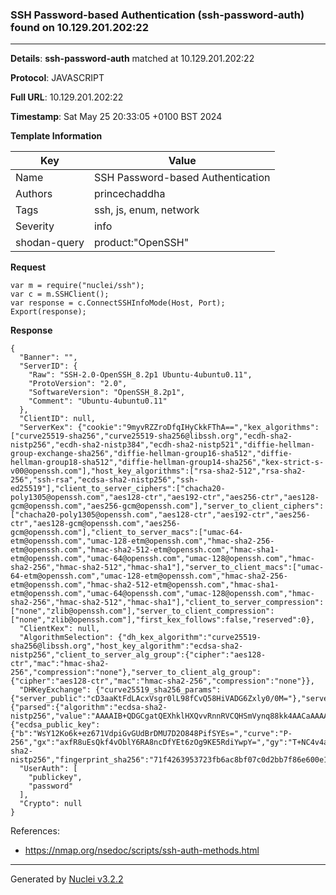 ### SSH Password-based Authentication (ssh-password-auth) found on 10.129.201.202:22

----
**Details**: **ssh-password-auth** matched at 10.129.201.202:22

**Protocol**: JAVASCRIPT

**Full URL**: 10.129.201.202:22

**Timestamp**: Sat May 25 20:33:05 +0100 BST 2024

**Template Information**

| Key | Value |
| --- | --- |
| Name | SSH Password-based Authentication |
| Authors | princechaddha |
| Tags | ssh, js, enum, network |
| Severity | info |
| shodan-query | product:"OpenSSH" |

**Request**
```http
var m = require("nuclei/ssh");
var c = m.SSHClient();
var response = c.ConnectSSHInfoMode(Host, Port);
Export(response);
```

**Response**
```http
{
  "Banner": "",
  "ServerID": {
    "Raw": "SSH-2.0-OpenSSH_8.2p1 Ubuntu-4ubuntu0.11",
    "ProtoVersion": "2.0",
    "SoftwareVersion": "OpenSSH_8.2p1",
    "Comment": "Ubuntu-4ubuntu0.11"
  },
  "ClientID": null,
  "ServerKex": {"cookie":"9myvRZZroDfqIHyCkkFThA==","kex_algorithms":["curve25519-sha256","curve25519-sha256@libssh.org","ecdh-sha2-nistp256","ecdh-sha2-nistp384","ecdh-sha2-nistp521","diffie-hellman-group-exchange-sha256","diffie-hellman-group16-sha512","diffie-hellman-group18-sha512","diffie-hellman-group14-sha256","kex-strict-s-v00@openssh.com"],"host_key_algorithms":["rsa-sha2-512","rsa-sha2-256","ssh-rsa","ecdsa-sha2-nistp256","ssh-ed25519"],"client_to_server_ciphers":["chacha20-poly1305@openssh.com","aes128-ctr","aes192-ctr","aes256-ctr","aes128-gcm@openssh.com","aes256-gcm@openssh.com"],"server_to_client_ciphers":["chacha20-poly1305@openssh.com","aes128-ctr","aes192-ctr","aes256-ctr","aes128-gcm@openssh.com","aes256-gcm@openssh.com"],"client_to_server_macs":["umac-64-etm@openssh.com","umac-128-etm@openssh.com","hmac-sha2-256-etm@openssh.com","hmac-sha2-512-etm@openssh.com","hmac-sha1-etm@openssh.com","umac-64@openssh.com","umac-128@openssh.com","hmac-sha2-256","hmac-sha2-512","hmac-sha1"],"server_to_client_macs":["umac-64-etm@openssh.com","umac-128-etm@openssh.com","hmac-sha2-256-etm@openssh.com","hmac-sha2-512-etm@openssh.com","hmac-sha1-etm@openssh.com","umac-64@openssh.com","umac-128@openssh.com","hmac-sha2-256","hmac-sha2-512","hmac-sha1"],"client_to_server_compression":["none","zlib@openssh.com"],"server_to_client_compression":["none","zlib@openssh.com"],"first_kex_follows":false,"reserved":0},
  "ClientKex": null,
  "AlgorithmSelection": {"dh_kex_algorithm":"curve25519-sha256@libssh.org","host_key_algorithm":"ecdsa-sha2-nistp256","client_to_server_alg_group":{"cipher":"aes128-ctr","mac":"hmac-sha2-256","compression":"none"},"server_to_client_alg_group":{"cipher":"aes128-ctr","mac":"hmac-sha2-256","compression":"none"}},
  "DHKeyExchange": {"curve25519_sha256_params":{"server_public":"cD3aaKtFdLAcxVsgr0lL98fCvQ58HiVADG6Zxly0/0M="},"server_signature":{"parsed":{"algorithm":"ecdsa-sha2-nistp256","value":"AAAAIB+QDGCgatQEXhklHXQvvRnnRVCQHSmVynq88kk4AACaAAAAIFI9OePHB52We8Rr2ZRS0EQ+J/t19Glo7/dZE/C8lq0S"},"raw":"AAAAE2VjZHNhLXNoYTItbmlzdHAyNTYAAABIAAAAIB+QDGCgatQEXhklHXQvvRnnRVCQHSmVynq88kk4AACaAAAAIFI9OePHB52We8Rr2ZRS0EQ+J/t19Glo7/dZE/C8lq0S","h":"1D3rXnyNoA7ZUsZXVYop3QkBOpkdpH6FJezSH4A8MS8="},"server_host_key":{"ecdsa_public_key":{"b":"WsY12Ko6k+ez671VdpiGvGUdBrDMU7D2O848PifSYEs=","curve":"P-256","gx":"axfR8uEsQkf4vOblY6RA8ncDfYEt6zOg9KE5RdiYwpY=","gy":"T+NC4v4af5uO5+tKfA+eFivOM1drMV7Oy7ZAaDe/UfU=","length":256,"n":"/////wAAAAD//////////7zm+q2nF56E87nKwvxjJVE=","p":"/////wAAAAEAAAAAAAAAAAAAAAD///////////////8=","x":"rsbk+A+RunVrBWozm46kwn/FWs2KubAhPbVswb/6OKE=","y":"UY8rOXxSbidRfC9KgvSDC4flMsPZUrWziSuBDJAra5g="},"raw":"AAAAE2VjZHNhLXNoYTItbmlzdHAyNTYAAAAIbmlzdHAyNTYAAABBBK7G5PgPkbp1awVqM5uOpMJ/xVrNirmwIT21bMG/+jihUY8rOXxSbidRfC9KgvSDC4flMsPZUrWziSuBDJAra5g=","algorithm":"ecdsa-sha2-nistp256","fingerprint_sha256":"71f4263953723fb6ac8bf07c0d2bb7f86e600e1b8ddfb23772a09033cf69b059"}},
  "UserAuth": [
    "publickey",
    "password"
  ],
  "Crypto": null
}
```

References: 
- https://nmap.org/nsedoc/scripts/ssh-auth-methods.html

----

Generated by [Nuclei v3.2.2](https://github.com/projectdiscovery/nuclei)